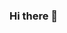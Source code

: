 ### Hi there 👋

<!--
My name is Christopher and I specialize in Cybsecurity with a deep passion as a forever student/learner. You will never hear me refer to myself as an "expert". The journey is endless and I embrace the long roads this career path has provided me with and it's many challenges.

Here are some ideas to get you started:

- 🔭 I’m currently working on improving Python, Bash and powershell scripting. My focus is specifically designed to use for cybersecurity engineering tasks like automation, data collection and log analysis while others are designed to help with penetration tests and to gain practice in virtual environments such as HTB, OffSec's PGs, local home labs, etc. Some may be experimental in nature to develop new ideas from.

- 📫 How to reach me: 
Email: [![Email](https://img.shields.io/badge/Email-YourEmail-red?style=flat-square&logo=gmail)](mailto:christopherkentleal@gmail.com)
LinkedIn: [![LinkedIn](https://img.shields.io/badge/LinkedIn-YourProfile-blue?style=flat-square&logo=linkedin)](https://www.linkedin.com/in/christopher-l-b52918179/)

- ⚡ Fun fact: I love leather crafting and working out. Also, I'm a huge gamner nerd.

# 🚀 Tech and Skills

## 💻 Technical Skills
- TCP/IP
- DNS
- DHCP
- Active Directory
- Linux CLI
- Bash
- PowerShell
- PCI DSS
- HIPAA
- GDPR
- SOX
- GLBA
- NIST Cybersecurity Framework

## 🎓 Security Certifications
- CompTIA Security+
- CompTIA CySA+
- AWS Security Specialty
- ISC2 SSCP
- Offensive Security Certified Professional (OSCP)

## 🔧 Some Security Tools
- Carbon Black (EDR)
- SumoLogic (SIEM)
- Tenable vulnerability scanner
- Snyk
- LaceWork
- EndpointProtector
- PA Enterprise DLP
- Gsuite Workspace Admin console
- Prisma Cloud
- SentineOne
- Splunk Enterprise/Cloud
- KnowBe4's KMSAT platform
- Cobalt (for penetration testing)
- vSphere ESXi virtualization environments
- Axonius

## 🐍 Programming and Scripting
- Python
- Bash
- PowerShell

## 📜 Compliance
- PCI DSS
- HIPAA
- GDPR
- SOX
- GLBA
- SOC2

## 🚨 Incident Response and Analysis
- Incident response (IR)
- Security incident investigations
- 24/7/365 On-call experience

## 👁️‍🗨️ Security Awareness
- Security awareness training
- KnowBe4's KMSAT platform
- Simulated phishing campaigns

## 🛠️ Few Other Tools and Platforms
- Jira
- Confluence
- LucidChart
- ZenDesk ticketing systems
- Microsoft Defender for Identity (DF)
- Okta
- DNS filtering
- Google Workspaces

## 🎓 Education
- A.S Cyber Security, St Petersburg College (2020)
- B.S. Computer Science, St. Petersburg College (Actively pursuing, ~ 2024)
- Certificate of Cyber Security, St Petersburg College (2020)
- CAE2Y Certificate: NSA/DHS (2020)
- Tenable.io Specialist Certificate (2020)
- Offensive Security Certified Professional (OSCP), August 2022 to August 2025

## 🎮 Hobbies
- Penetration Tester
- Leather Crafting
- mountain biking
- Exploring
- Gym rat
- Learning all things Cybersecurity!

-->
